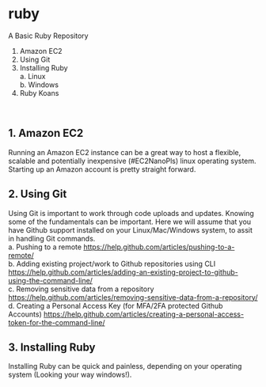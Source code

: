 # ruby
A Basic Ruby Repository

1. Amazon EC2
2. Using Git
3. Installing Ruby <br />
		a. Linux <br />
		b. Windows
4. Ruby Koans
<br />

## 1. Amazon EC2 
Running an Amazon EC2 instance can be a great way to host a flexible, scalable and potentially inexpensive (#EC2NanoPls) linux operating system. Starting up an Amazon account is pretty straight forward. 
<br />

## 2. Using Git 
Using Git is important to work through code uploads and updates. Knowing some of the fundamentals can be important. Here we will assume that you have Github support installed on your Linux/Mac/Windows system, to assit in handling Git commands.
<br />
	a. Pushing to a remote
	https://help.github.com/articles/pushing-to-a-remote/
	<br />
	b. Adding existing project/work to Github repositories using CLI
	https://help.github.com/articles/adding-an-existing-project-to-github-using-the-command-line/
	<br />
	c. Removing sensitive data from a repository
	https://help.github.com/articles/removing-sensitive-data-from-a-repository/
	<br />
	d. Creating a Personal Access Key (for MFA/2FA protected Github Accounts)
	https://help.github.com/articles/creating-a-personal-access-token-for-the-command-line/
<br />

## 3. Installing Ruby
Installing Ruby can be quick and painless, depending on your operating system (Looking your way windows!). 
<br />
